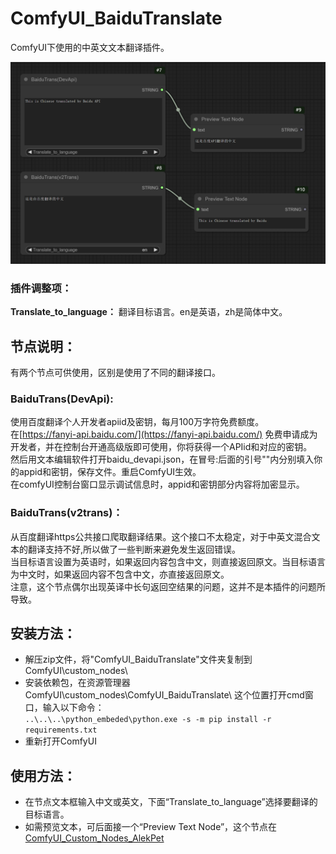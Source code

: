 # ComfyUI_BaiduTranslate  
ComfyUI下使用的中英文文本翻译插件。  

![img](image/BaiduTrans_plugin.png)  

### 插件调整项：  
**Translate_to_language：** 翻译目标语言。en是英语，zh是简体中文。  

## 节点说明：  
有两个节点可供使用，区别是使用了不同的翻译接口。  
### BaiduTrans(DevApi):  
使用百度翻译个人开发者apiid及密钥，每月100万字符免费额度。  
在[https://fanyi-api.baidu.com/](https://fanyi-api.baidu.com/) 免费申请成为开发者，并在控制台开通高级版即可使用，你将获得一个APIid和对应的密钥。  
然后用文本编辑软件打开baidu_devapi.json，在冒号:后面的引号""内分别填入你的appid和密钥，保存文件。重启ComfyUI生效。  
在comfyUI控制台窗口显示调试信息时，appid和密钥部分内容将加密显示。

### BaiduTrans(v2trans)：  
从百度翻译https公共接口爬取翻译结果。这个接口不太稳定，对于中英文混合文本的翻译支持不好,所以做了一些判断来避免发生返回错误。  
当目标语言设置为英语时，如果返回内容包含中文，则直接返回原文。当目标语言为中文时，如果返回内容不包含中文，亦直接返回原文。  
注意，这个节点偶尔出现英译中长句返回空结果的问题，这并不是本插件的问题所导致。  

## 安装方法：  
- 解压zip文件，将"ComfyUI_BaiduTranslate"文件夹复制到 ComfyUI\custom_nodes\  
- 安装依赖包，在资源管理器ComfyUI\custom_nodes\ComfyUI_BaiduTranslate\ 这个位置打开cmd窗口，输入以下命令：  
```..\..\..\python_embeded\python.exe -s -m pip install -r requirements.txt```  
- 重新打开ComfyUI  

## 使用方法：  
- 在节点文本框输入中文或英文，下面“Translate_to_language”选择要翻译的目标语言。  
- 如需预览文本，可后面接一个“Preview Text Node”，这个节点在[ComfyUI_Custom_Nodes_AlekPet](https://github.com/AlekPet/ComfyUI_Custom_Nodes_AlekPet)

